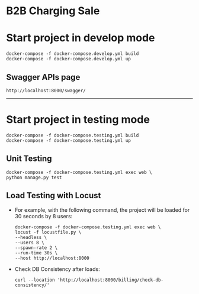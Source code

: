 # B2B Charging Sale  

# Start project in develop mode
```
docker-compose -f docker-compose.develop.yml build
docker-compose -f docker-compose.develop.yml up
```

## Swagger APIs page
```
http://localhost:8000/swagger/
```

---

# Start project in testing mode

```
docker-compose -f docker-compose.testing.yml build
docker-compose -f docker-compose.testing.yml up
```

## Unit Testing
```
docker-compose -f docker-compose.testing.yml exec web \
python manage.py test
```

## Load Testing with Locust

* For example, with the following command, the project will be loaded for 30 seconds by 8 users:

  ```
  docker-compose -f docker-compose.testing.yml exec web \
  locust -f locustfile.py \
  --headless \
  --users 8 \
  --spawn-rate 2 \
  --run-time 30s \
  --host http://localhost:8000
  ```

* Check DB Consistency after loads:
  ```
  curl --location 'http://localhost:8000/billing/check-db-consistency/'
  ```
